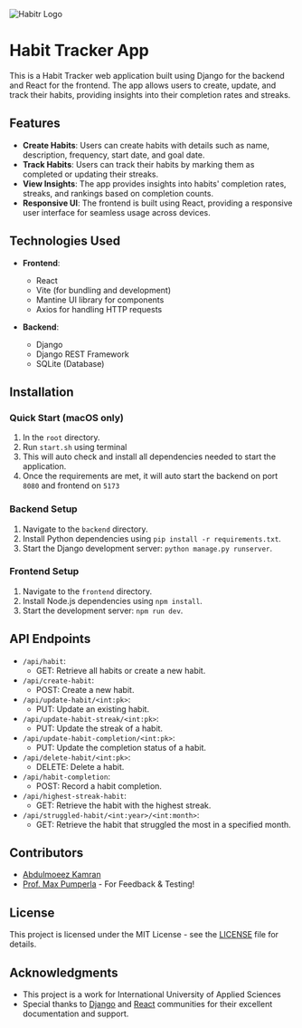 ![Habitr Logo](https://i.ibb.co/tbHvzhD/d222.png)
# Habit Tracker App

This is a Habit Tracker web application built using Django for the backend and React for the frontend. The app allows users to create, update, and track their habits, providing insights into their completion rates and streaks.

## Features

- **Create Habits**: Users can create habits with details such as name, description, frequency, start date, and goal date.
- **Track Habits**: Users can track their habits by marking them as completed or updating their streaks.
- **View Insights**: The app provides insights into habits' completion rates, streaks, and rankings based on completion counts.
- **Responsive UI**: The frontend is built using React, providing a responsive user interface for seamless usage across devices.

## Technologies Used

- **Frontend**:
  - React
  - Vite (for bundling and development)
  - Mantine UI library for components
  - Axios for handling HTTP requests

- **Backend**:
  - Django
  - Django REST Framework
  - SQLite (Database)
  
## Installation

### Quick Start (macOS only)
1. In the `root` directory.
2. Run `start.sh` using terminal
3. This will auto check and install all dependencies needed to start the application.
4. Once the requirements are met, it will auto start the backend on port `8080` and frontend on `5173`

### Backend Setup
1. Navigate to the `backend` directory.
2. Install Python dependencies using `pip install -r requirements.txt`.
3. Start the Django development server: `python manage.py runserver`.

### Frontend Setup
1. Navigate to the `frontend` directory.
2. Install Node.js dependencies using `npm install`.
3. Start the development server: `npm run dev`.

## API Endpoints

- `/api/habit`: 
  - GET: Retrieve all habits or create a new habit.
- `/api/create-habit`: 
  - POST: Create a new habit.
- `/api/update-habit/<int:pk>`: 
  - PUT: Update an existing habit.
- `/api/update-habit-streak/<int:pk>`: 
  - PUT: Update the streak of a habit.
- `/api/update-habit-completion/<int:pk>`: 
  - PUT: Update the completion status of a habit.
- `/api/delete-habit/<int:pk>`: 
  - DELETE: Delete a habit.
- `/api/habit-completion`: 
  - POST: Record a habit completion.
- `/api/highest-streak-habit`: 
  - GET: Retrieve the habit with the highest streak.
- `/api/struggled-habit/<int:year>/<int:month>`: 
  - GET: Retrieve the habit that struggled the most in a specified month.

## Contributors

- [Abdulmoeez Kamran](https://github.com/moizkamran)
- [Prof. Max Pumperla](https://github.com/maxpumperla) - For Feedback & Testing!

## License

This project is licensed under the MIT License - see the [LICENSE](LICENSE) file for details.

## Acknowledgments

- This project is a work for International University of Applied Sciences
- Special thanks to [Django](https://www.djangoproject.com/) and [React](https://reactjs.org/) communities for their excellent documentation and support.
  

